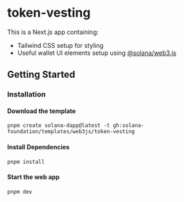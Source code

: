 # token-vesting

This is a Next.js app containing:

- Tailwind CSS setup for styling
- Useful wallet UI elements setup using [@solana/web3.js](https://www.npmjs.com/package/@solana/web3.js)

## Getting Started

### Installation

#### Download the template

```shell
pnpm create solana-dapp@latest -t gh:solana-foundation/templates/web3js/token-vesting
```

#### Install Dependencies

```shell
pnpm install
```

#### Start the web app

```shell
pnpm dev
```
